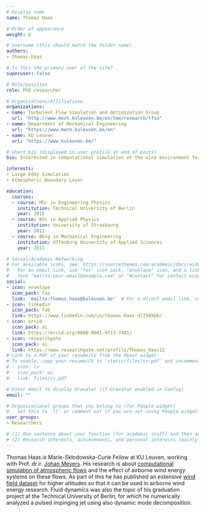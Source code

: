 ```yaml
---
# Display name
name: Thomas Haas

# Order of appearance
weight: 6

# Username (this should match the folder name)
authors:
- thomas-haas

# Is this the primary user of the site?
superuser: false

# Role/position
role: PhD researcher

# Organizations/Affiliations
organizations:
- name: Turbulent Flow Simulation and Optimization Group
  url: "http://www.mech.kuleuven.be/en/tme/research/tfso"
- name: Department of Mechanical Engineering
  url: "https://www.mech.kuleuven.be/en"
- name: KU Leuven
  url: "https://www.kuleuven.be/"

# Short bio (displayed in user profile at end of posts)
bio: Interested in computational simulation of the wind environment for AWE applications.

interests:
- Large Eddy Simulation
- Atmospheric Boundary Layer

education:
  courses:
  - course: MSc in Engineering Physics
    institution: Technical University of Berlin
    year: 2015
  - course: BSc in Applied Physics
    institution: University of Strasbourg
    year: 2011
  - course: BEng in Mechanical Engineering
    institution: Offenburg University of Applied Sciences
    year: 2011

# Social/Academic Networking
# For available icons, see: https://sourcethemes.com/academic/docs/widgets/#icons
#   For an email link, use "fas" icon pack, "envelope" icon, and a link in the
#   form "mailto:your-email@example.com" or "#contact" for contact widget.
social:
- icon: envelope
  icon_pack: fas
  link: 'mailto:thomas.haas@kuleuven.be'  # For a direct email link, use "mailto:test@example.org".
- icon: linkedin
  icon_pack: fab
  link: https://www.linkedin.com/in/thomas-haas-472585b6/
- icon: orcid
  icon_pack: ai
  link: https://orcid.org/0000-0001-9713-7481/
- icon: researchgate
  icon_pack: ai
  link: https://www.researchgate.net/profile/Thomas_Haas12
# Link to a PDF of your resume/CV from the About widget.
# To enable, copy your resume/CV to `static/files/cv.pdf` and uncomment the lines below.  
# - icon: cv
#   icon_pack: ai
#   link: files/cv.pdf

# Enter email to display Gravatar (if Gravatar enabled in Config)
email: ""

# Organizational groups that you belong to (for People widget)
#   Set this to `[]` or comment out if you are not using People widget.  
user_groups:
- Researchers

# (1) One sentence about your function (for academic staff) and then another sentence about your role(s) within the training network
# (2) Research interests, achievements, and personal interests (mainly for researchers)
---
```


Thomas Haas is Marie-Skłodowska-Curie Fellow at KU Leuven, working with Prof. dr.ir. [Johan Meyers](/authors/johan-meyers/). His research is about [computational simulation of atmospheric flows](/project/esr06/) and the effect of airborne wind energy systems on these flows. As part of this he has published an extensive [wind field dataset](http://doi.org/10.5281/zenodo.1418676) for higher altitudes so that it can be used in airborne wind energy research. Fluid dynamics was also the topic of his graduation project at the Technical University of Berlin, for which he numerically analyzed a pulsed impinging jet using also dynamic mode decomposition.
